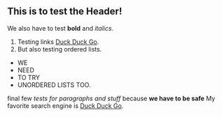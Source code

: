 ## This is to test the Header!

We also have to test **bold** and *italics*.

1. Testing links [Duck Duck Go](https://duckduckgo.com).
2. But also testing ordered lists.

- WE
- NEED
- TO TRY
- UNORDERED LISTS TOO.

final few *tests for paragraphs and stuff*
because **we have to be safe**
My favorite search engine is [Duck Duck Go](https://duckduckgo.com).